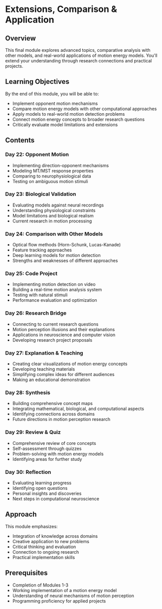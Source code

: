 # Extensions, Comparison & Application

## Overview
This final module explores advanced topics, comparative analysis with other models, and real-world applications of motion energy models. You'll extend your understanding through research connections and practical projects.

## Learning Objectives
By the end of this module, you will be able to:
- Implement opponent motion mechanisms
- Compare motion energy models with other computational approaches
- Apply models to real-world motion detection problems
- Connect motion energy concepts to broader research questions
- Critically evaluate model limitations and extensions

## Contents

### Day 22: Opponent Motion
- Implementing direction-opponent mechanisms
- Modeling MT/MST response properties
- Comparing to neurophysiological data
- Testing on ambiguous motion stimuli

### Day 23: Biological Validation
- Evaluating models against neural recordings
- Understanding physiological constraints
- Model limitations and biological realism
- Current research in motion processing

### Day 24: Comparison with Other Models
- Optical flow methods (Horn-Schunk, Lucas-Kanade)
- Feature tracking approaches
- Deep learning models for motion detection
- Strengths and weaknesses of different approaches

### Day 25: Code Project
- Implementing motion detection on video
- Building a real-time motion analysis system
- Testing with natural stimuli
- Performance evaluation and optimization

### Day 26: Research Bridge
- Connecting to current research questions
- Motion perception illusions and their explanations
- Applications in neuroscience and computer vision
- Developing research project proposals

### Day 27: Explanation & Teaching
- Creating clear visualizations of motion energy concepts
- Developing teaching materials
- Simplifying complex ideas for different audiences
- Making an educational demonstration

### Day 28: Synthesis
- Building comprehensive concept maps
- Integrating mathematical, biological, and computational aspects
- Identifying connections across domains
- Future directions in motion perception research

### Day 29: Review & Quiz
- Comprehensive review of core concepts
- Self-assessment through quizzes
- Problem-solving with motion energy models
- Identifying areas for further study

### Day 30: Reflection
- Evaluating learning progress
- Identifying open questions
- Personal insights and discoveries
- Next steps in computational neuroscience

## Approach
This module emphasizes:
- Integration of knowledge across domains
- Creative application to new problems
- Critical thinking and evaluation
- Connection to ongoing research
- Practical implementation skills

## Prerequisites
- Completion of Modules 1-3
- Working implementation of a motion energy model
- Understanding of neural mechanisms of motion perception
- Programming proficiency for applied projects 